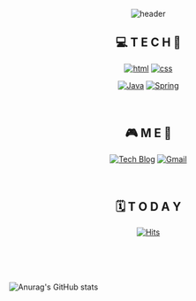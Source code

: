 <div align=center>
  
  ![header](https://capsule-render.vercel.app/api?type=waving&color=gradient&height=300&section=header&text=1minute2moon%20&fontColor=FFFFFF&fontSize=70)

  ## 💻  T E C H 📱

  [![html](https://img.shields.io/badge/Html-E34F26?style=flat-square&logo=Html5&logoColor=white)](https://https://github.com/Oh-sorry) 
  [![css](https://img.shields.io/badge/CSS-1572B6?style=flat-square&logo=CSS3&logoColor=white)](https://github.com/Oh-sorry/fullPage)
<br>

  [![Java](https://img.shields.io/badge/Java-007396?style=flat-square&logo=Java&logoColor=white)](https://github.com/Oh-sorry/fullPage) 
  [![Spring](https://img.shields.io/badge/Spring-6DB33F?style=flat-square&logo=Spring&logoColor=white)](https://github.com/Oh-sorry/fullPage)
<br><br><br>
  
  
## 🎮 M E 🎸
[![Tech Blog](https://img.shields.io/badge/Blog-FF5722?style=flat-square&logo=blogger&logoColor=white)](https://blog.naver.com/dnjsals1998)
[![Gmail](https://img.shields.io/badge/Gmail-EA4335?style=flat-square&logo=Gmail&logoColor=white)](mailto:s173333@ce.mokpo.ac.kr)
 <br><br><br>
  
## 🗓 T O D A Y
  [![Hits](https://hits.seeyoufarm.com/api/count/incr/badge.svg?url=https%3A%2F%2Fgithub.com%2FOh-sorry&count_bg=%230078FF&title_bg=%23FF0000&icon=&icon_color=%23E7E7E7&title=%EB%95%85%EA%B5%B4+%EB%B0%A9%EB%AC%B8&edge_flat=false)](https://hits.seeyoufarm.com)
<br><br><br><br><br>

 </div>

![Anurag's GitHub stats](https://github-readme-stats.vercel.app/api?username=Oh-sorry&show_icons=true&theme=radical)
